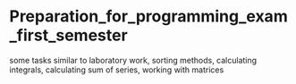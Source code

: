 # Preparation_for_programming_exam_first_semester
some tasks similar to laboratory work, sorting methods, calculating integrals, calculating sum of series, working with matrices
